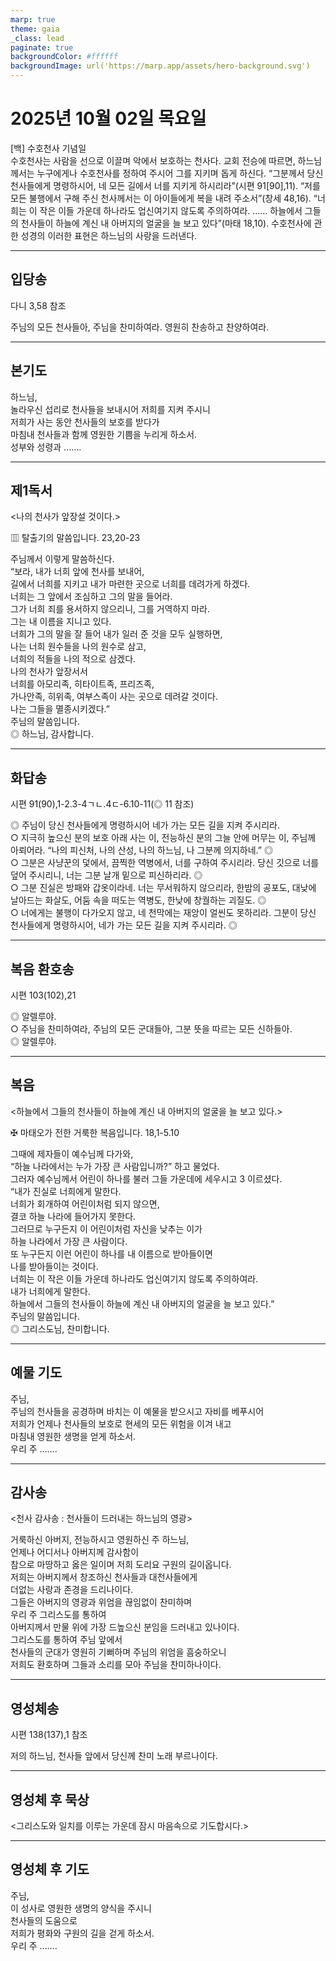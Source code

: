 ```yaml
---
marp: true
theme: gaia
_class: lead
paginate: true
backgroundColor: #ffffff
backgroundImage: url('https://marp.app/assets/hero-background.svg')
---
```


# 2025년 10월 02일 목요일

[백] 수호천사 기념일  
수호천사는 사람을 선으로 이끌며 악에서 보호하는 천사다. 교회 전승에 따르면, 하느님께서는 누구에게나 수호천사를 정하여 주시어 그를 지키며 돕게 하신다. “그분께서 당신 천사들에게 명령하시어, 네 모든 길에서 너를 지키게 하시리라”(시편 91[90],11). “저를 모든 불행에서 구해 주신 천사께서는 이 아이들에게 복을 내려 주소서”(창세 48,16). “너희는 이 작은 이들 가운데 하나라도 업신여기지 않도록 주의하여라. …… 하늘에서 그들의 천사들이 하늘에 계신 내 아버지의 얼굴을 늘 보고 있다”(마태 18,10). 수호천사에 관한 성경의 이러한 표현은 하느님의 사랑을 드러낸다.




---

## 입당송

다니 3,58 참조

주님의 모든 천사들아, 주님을 찬미하여라. 영원히 찬송하고 찬양하여라.  
  


---

## 본기도

하느님,  
놀라우신 섭리로 천사들을 보내시어 저희를 지켜 주시니  
저희가 사는 동안 천사들의 보호를 받다가  
마침내 천사들과 함께 영원한 기쁨을 누리게 하소서.  
성부와 성령과 …….  
  


---

## 제1독서

<나의 천사가 앞장설 것이다.>

▥ 탈출기의 말씀입니다. 23,20-23

주님께서 이렇게 말씀하신다.  
“보라, 내가 너희 앞에 천사를 보내어,  
길에서 너희를 지키고 내가 마련한 곳으로 너희를 데려가게 하겠다.  
너희는 그 앞에서 조심하고 그의 말을 들어라.  
그가 너희 죄를 용서하지 않으리니, 그를 거역하지 마라.  
그는 내 이름을 지니고 있다.  
너희가 그의 말을 잘 들어 내가 일러 준 것을 모두 실행하면,  
나는 너희 원수들을 나의 원수로 삼고,  
너희의 적들을 나의 적으로 삼겠다.  
나의 천사가 앞장서서  
너희를 아모리족, 히타이트족, 프리즈족,  
가나안족, 히위족, 여부스족이 사는 곳으로 데려갈 것이다.  
나는 그들을 멸종시키겠다.”  
주님의 말씀입니다.  
◎ 하느님, 감사합니다.  
  


---

## 화답송

시편 91(90),1-2.3-4ㄱㄴ.4ㄷ-6.10-11(◎ 11 참조)

◎ 주님이 당신 천사들에게 명령하시어 네가 가는 모든 길을 지켜 주시리라.  
○ 지극히 높으신 분의 보호 아래 사는 이, 전능하신 분의 그늘 안에 머무는 이, 주님께 아뢰어라. “나의 피신처, 나의 산성, 나의 하느님, 나 그분께 의지하네.” ◎  
○ 그분은 사냥꾼의 덫에서, 끔찍한 역병에서, 너를 구하여 주시리라. 당신 깃으로 너를 덮어 주시리니, 너는 그분 날개 밑으로 피신하리라. ◎  
○ 그분 진실은 방패와 갑옷이라네. 너는 무서워하지 않으리라, 한밤의 공포도, 대낮에 날아드는 화살도, 어둠 속을 떠도는 역병도, 한낮에 창궐하는 괴질도. ◎  
○ 너에게는 불행이 다가오지 않고, 네 천막에는 재앙이 얼씬도 못하리라. 그분이 당신 천사들에게 명령하시어, 네가 가는 모든 길을 지켜 주시리라. ◎  
  


---

## 복음 환호송

시편 103(102),21

◎ 알렐루야.  
○ 주님을 찬미하여라, 주님의 모든 군대들아, 그분 뜻을 따르는 모든 신하들아.  
◎ 알렐루야.  
  


---

## 복음

<하늘에서 그들의 천사들이 하늘에 계신 내 아버지의 얼굴을 늘 보고 있다.>

✠ 마태오가 전한 거룩한 복음입니다. 18,1-5.10

그때에 제자들이 예수님께 다가와,  
“하늘 나라에서는 누가 가장 큰 사람입니까?” 하고 물었다.  
그러자 예수님께서 어린이 하나를 불러 그들 가운데에 세우시고 3 이르셨다.  
“내가 진실로 너희에게 말한다.  
너희가 회개하여 어린이처럼 되지 않으면,  
결코 하늘 나라에 들어가지 못한다.  
그러므로 누구든지 이 어린이처럼 자신을 낮추는 이가  
하늘 나라에서 가장 큰 사람이다.  
또 누구든지 이런 어린이 하나를 내 이름으로 받아들이면  
나를 받아들이는 것이다.  
너희는 이 작은 이들 가운데 하나라도 업신여기지 않도록 주의하여라.  
내가 너희에게 말한다.  
하늘에서 그들의 천사들이 하늘에 계신 내 아버지의 얼굴을 늘 보고 있다.”  
주님의 말씀입니다.  
◎ 그리스도님, 찬미합니다.  
  


---

## 예물 기도

주님,  
주님의 천사들을 공경하며 바치는 이 예물을 받으시고 자비를 베푸시어  
저희가 언제나 천사들의 보호로 현세의 모든 위험을 이겨 내고  
마침내 영원한 생명을 얻게 하소서.  
우리 주 …….  
  


---

## 감사송

<천사 감사송 : 천사들이 드러내는 하느님의 영광>

거룩하신 아버지, 전능하시고 영원하신 주 하느님,  
언제나 어디서나 아버지께 감사함이  
참으로 마땅하고 옳은 일이며 저희 도리요 구원의 길이옵니다.  
저희는 아버지께서 창조하신 천사들과 대천사들에게  
더없는 사랑과 존경을 드리나이다.  
그들은 아버지의 영광과 위엄을 끊임없이 찬미하며  
우리 주 그리스도를 통하여  
아버지께서 만물 위에 가장 드높으신 분임을 드러내고 있나이다.  
그리스도를 통하여 주님 앞에서  
천사들의 군대가 영원히 기뻐하며 주님의 위엄을 흠숭하오니  
저희도 환호하며 그들과 소리를 모아 주님을 찬미하나이다.  
  


---

## 영성체송

시편 138(137),1 참조

저의 하느님, 천사들 앞에서 당신께 찬미 노래 부르나이다.  
  


---

## 영성체 후 묵상

<그리스도와 일치를 이루는 가운데 잠시 마음속으로 기도합시다.>  


---

## 영성체 후 기도

주님,  
이 성사로 영원한 생명의 양식을 주시니  
천사들의 도움으로  
저희가 평화와 구원의 길을 걷게 하소서.  
우리 주 …….